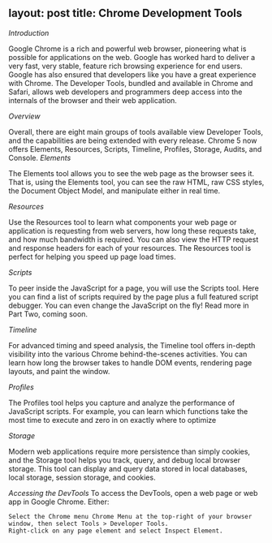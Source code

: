 layout:  post
title: Chrome Development Tools
---
 *Introduction*
 
  Google Chrome is a rich and powerful web browser, pioneering what is possible for applications on the web. Google has worked hard to deliver a very fast, very stable, feature rich browsing experience for end users. Google has also ensured that developers like you have a great experience with Chrome. The Developer Tools, bundled and available in Chrome and 
  Safari, allows web developers and programmers deep access into the internals of the browser and their web application.
  
 *Overview*
 
 Overall, there are eight main groups of tools available view Developer Tools, and the capabilities are being extended with every release. Chrome 5 now offers Elements, Resources, Scripts, Timeline, Profiles, Storage, Audits, and Console.
 *Elements*
 
 The Elements tool allows you to see the web page as the browser sees it. That is, using the Elements tool, you can see the raw HTML, raw CSS styles, the Document Object Model, and manipulate either in real time.
 
 *Resources*
 
 Use the Resources tool to learn what components your web page or application is requesting from web servers, how long these requests take, and how much bandwidth is required. You can also view the HTTP request and response headers for each of your resources. The Resources tool is perfect for helping you speed up page load times. 
 
 *Scripts*
 
 To peer inside the JavaScript for a page, you will use the Scripts tool. Here you can find a list of scripts required by the page plus a full featured script debugger. You can even change the JavaScript on the fly! Read more in Part Two, coming soon.
 
 *Timeline*
 
 For advanced timing and speed analysis, the Timeline tool offers in-depth visibility into the various Chrome behind-the-scenes activities. You can learn how long the browser takes to handle DOM events, rendering page layouts, and paint the window.
 
*Profiles*

The Profiles tool helps you capture and analyze the performance of JavaScript scripts. For example, you can learn which functions take the most time to execute and zero in on exactly where to optimize

*Storage*

Modern web applications require more persistence than simply cookies, and the Storage tool helps you track, query, and debug local browser storage. This tool can display and query data stored in local databases, local storage, session storage, and cookies.

 _Accessing the DevTools_
 To access the DevTools, open a web page or web app in Google Chrome. Either:

    Select the Chrome menu Chrome Menu at the top-right of your browser window, then select Tools > Developer Tools.
    Right-click on any page element and select Inspect Element.


